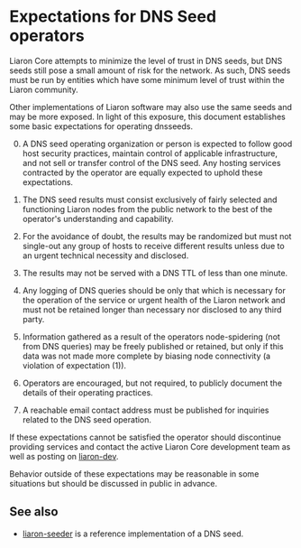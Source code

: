 Expectations for DNS Seed operators
====================================

Liaron Core attempts to minimize the level of trust in DNS seeds,
but DNS seeds still pose a small amount of risk for the network.
As such, DNS seeds must be run by entities which have some minimum
level of trust within the Liaron community.

Other implementations of Liaron software may also use the same
seeds and may be more exposed. In light of this exposure, this
document establishes some basic expectations for operating dnsseeds.

0. A DNS seed operating organization or person is expected to follow good
host security practices, maintain control of applicable infrastructure,
and not sell or transfer control of the DNS seed. Any hosting services
contracted by the operator are equally expected to uphold these expectations.

1. The DNS seed results must consist exclusively of fairly selected and
functioning Liaron nodes from the public network to the best of the
operator's understanding and capability.

2. For the avoidance of doubt, the results may be randomized but must not
single-out any group of hosts to receive different results unless due to an
urgent technical necessity and disclosed.

3. The results may not be served with a DNS TTL of less than one minute.

4. Any logging of DNS queries should be only that which is necessary
for the operation of the service or urgent health of the Liaron
network and must not be retained longer than necessary nor disclosed
to any third party.

5. Information gathered as a result of the operators node-spidering
(not from DNS queries) may be freely published or retained, but only
if this data was not made more complete by biasing node connectivity
(a violation of expectation (1)).

6. Operators are encouraged, but not required, to publicly document the
details of their operating practices.

7. A reachable email contact address must be published for inquiries
related to the DNS seed operation.

If these expectations cannot be satisfied the operator should
discontinue providing services and contact the active Liaron
Core development team as well as posting on
[liaron-dev](https://groups.google.com/forum/#!forum/liaron-dev).

Behavior outside of these expectations may be reasonable in some
situations but should be discussed in public in advance.

See also
----------
- [liaron-seeder](https://github.com/pooler/liaron-seeder) is a reference implementation of a DNS seed.
